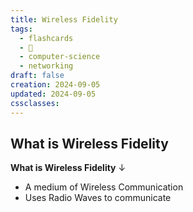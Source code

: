 ```yaml
---
title: Wireless Fidelity
tags:
  - flashcards
  - 🌱
  - computer-science
  - networking
draft: false
creation: 2024-09-05
updated: 2024-09-05
cssclasses:
---
```

## What is Wireless Fidelity

**What is Wireless Fidelity**
↓
- A medium of Wireless Communication
- Uses Radio Waves to communicate
<!--SR:!2024-12-20,4,270-->